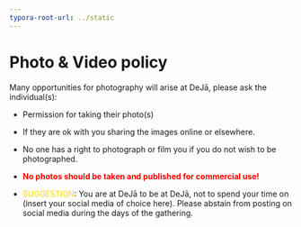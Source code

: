 ```yaml
---
typora-root-url: ../static
---
```


# Photo & Video policy

Many opportunities for photography will arise at DeJā, please ask the individual(s):

- Permission for taking their photo(s)

- If they are ok with you sharing the images online or elsewhere.

- No one has a right to photograph or film you if you do not wish to be photographed.

- <span style="color:red">**No photos should be taken and published for commercial use!**</span>

- <span style="color:gold;">SUGGESTION</span>:  You are at DeJā to be at DeJā, not to spend your time on (insert your social media of choice here). Please abstain from posting on social media during the days of the gathering.

